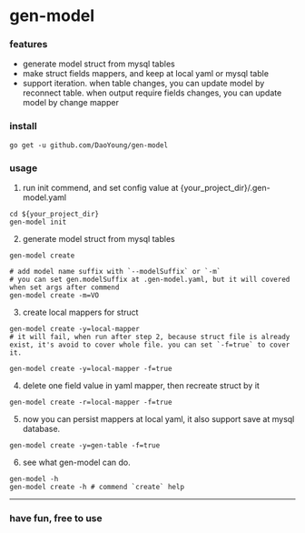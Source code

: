 # gen-model
### features
* generate model struct from mysql tables
* make struct fields mappers, and keep at local yaml or mysql table
* support iteration. when table changes, you can update model by reconnect table. when output require fields changes, you can update model by change mapper

### install
```
go get -u github.com/DaoYoung/gen-model
```
### usage
1. run init commend, and set config value at {your_project_dir}/.gen-model.yaml
```
cd ${your_project_dir}
gen-model init
```
2. generate model struct from mysql tables
```
gen-model create

# add model name suffix with `--modelSuffix` or `-m`
# you can set gen.modelSuffix at .gen-model.yaml, but it will covered when set args after commend
gen-model create -m=VO
```
3. create local mappers for struct 
```
gen-model create -y=local-mapper
# it will fail, when run after step 2, because struct file is already exist, it's avoid to cover whole file. you can set `-f=true` to cover it.

gen-model create -y=local-mapper -f=true
```
4. delete one field value in yaml mapper, then recreate struct by it
```
gen-model create -r=local-mapper -f=true
```
5. now you can persist mappers at local yaml, it also support save at mysql database.
```
gen-model create -y=gen-table -f=true
```
6. see what gen-model can do.
```
gen-model -h
gen-model create -h # commend `create` help
```

---
### have fun, free to use
